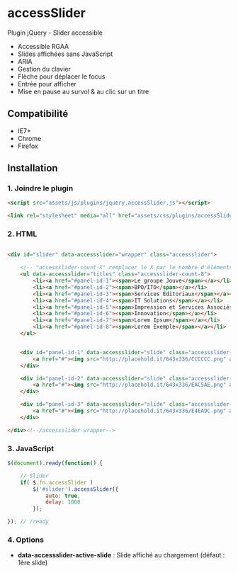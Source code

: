 accessSlider
============

Plugin jQuery - Slider accessible

* Accessible RGAA
* Slides affichées sans JavaScript
* ARIA
* Gestion du clavier
 * Flèche pour déplacer le focus
 * Entrée pour afficher
* Mise en pause au survol & au clic sur un titre


## Compatibilité

* IE7+
* Chrome
* Firefox


## Installation

### 1. Joindre le plugin

```html
<script src="assets/js/plugins/jquery.accessSlider.js"></script>
```

```html
<link rel="stylesheet" media="all" href="assets/css/plugins/accessSlider.css" />
```


### 2. HTML

```html

<div id="slider" data-accessslider="wrapper" class="accessslider">

	<!-- "accessslider-count-X" remplacer le X par le nombre d'éléments du carousel -->
	<ul data-accessslider="titles" class="accessslider-count-8">
		<li><a href="#panel-id-1"><span>Le groupe Jouve</span></a></li>
		<li><a href="#panel-id-2"><span>BPO/ITO</span></a></li>
		<li><a href="#panel-id-3"><span>Services Éditoriaux</span></a></li>
		<li><a href="#panel-id-4"><span>IT Solutions</span></a></li>
		<li><a href="#panel-id-5"><span>Impression et Services Associés</span></a></li>
		<li><a href="#panel-id-6"><span>Innovation</span></a></li>
		<li><a href="#panel-id-7"><span>Lorem Ipsum</span></a></li>
		<li><a href="#panel-id-8"><span>Lorem Exemple</span></a></li>
	</ul>


	<div id="panel-id-1" data-accessslider="slide" class="accessslider-slide">
		<a href="#"><img src="http://placehold.it/643x336/CCCCCC.png" alt="Text"></a>
	</div>

	<div id="panel-id-2" data-accessslider="slide" class="accessslider-slide">
		<a href="#"><img src="http://placehold.it/643x336/EAC5AE.png" alt="Text"></a>
	</div>

	<div id="panel-id-3" data-accessslider="slide" class="accessslider-slide" data-accessslider-active-slide="true">
		<a href="#"><img src="http://placehold.it/643x336/E4EA9C.png" alt="Text"></a>
	</div>

</div><!--/accessslider-wrapper-->
```


### 3. JavaScript

```js
$(document).ready(function() {

	// Slider
	if( $.fn.accessSlider )
		$('#slider').accessSlider({
			auto: true,
			delay: 1000
		});

}); // /ready
```


### 4. Options

* **data-accessslider-active-slide** : Slide affiché au chargement (défaut : 1ère slide)
